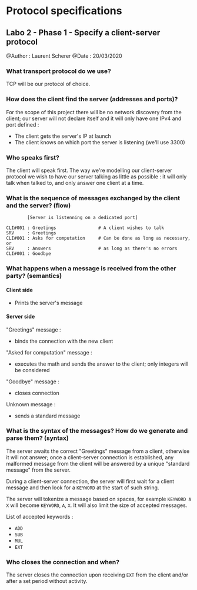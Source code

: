 # Protocol specifications

## Labo 2 - Phase 1 - Specify a client-server protocol

@Author : Laurent Scherer
@Date   : 20/03/2020

### What transport protocol do we use?

TCP will be our protocol of choice.

### How does the client find the server (addresses and ports)?

For the scope of this project there will be no network discovery from the client; our
 server will not declare itself and it will only have one IPv4 and port defined :
 
  * The client gets the server's IP at launch
  * The client knows on which port the server is listening (we'll use 3300)

### Who speaks first?

The client will speak first.
The way we're modelling our client-server protocol we wish to have our server talking as little as possible : it will
 only talk when talked to, and only answer one client at a time.

### What is the sequence of messages exchanged by the client and the server? (flow)

```
        [Server is listenning on a dedicated port]

CLI#001 : Greetings                # A client wishes to talk
SRV     : Greetings
CLI#001 : Asks for computation     # Can be done as long as necessary, or
SRV     : Answers                  # as long as there's no errors 
CLI#001 : Goodbye  
```


### What happens when a message is received from the other party? (semantics)

#### Client side 
  
  * Prints the server's message

#### Server side

"Greetings" message :
  * binds the connection with the new client

"Asked for computation" message : 
  * executes the math and sends the answer to the client; only integers will be considered

"Goodbye" message : 
  * closes connection

Unknown message : 
  * sends a standard message

### What is the syntax of the messages? How do we generate and parse them? (syntax)

The server awaits the correct "Greetings" message from a client, otherwise it will not answer; once a client-server connection is established, any malformed message from the client will be answered by a unique "standard message" from the server. 

During a client-server connection, the server will first wait for a client message and then look for a `KEYWORD` at the
 start of such string.

The server will tokenize a message based on spaces, for example `KEYWORD A X` will become `KEYWORD`, `A`, `X`. It
 will also limit the size of accepted messages.

List of accepted keywords : 
  * `ADD`
  * `SUB`
  * `MUL`
  * `EXT`


### Who closes the connection and when?

The server closes the connection upon receiving `EXT` from the client and/or after a set period without activity.